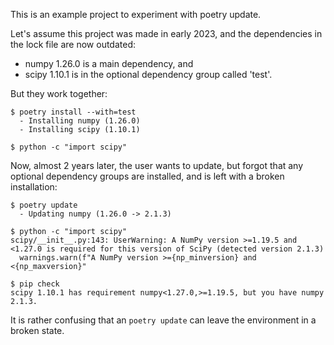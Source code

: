 This is an example project to experiment with poetry update.

Let's assume this project was made in early 2023, and the dependencies in the lock file are now outdated:

- numpy 1.26.0 is a main dependency, and
- scipy 1.10.1 is in the optional dependency group called 'test'.

But they work together:


```
$ poetry install --with=test
  - Installing numpy (1.26.0)
  - Installing scipy (1.10.1)

$ python -c "import scipy"
```

Now, almost 2 years later, the user wants to update, but forgot that any optional dependency groups are installed, and is left with a broken installation:

```
$ poetry update
  - Updating numpy (1.26.0 -> 2.1.3)

$ python -c "import scipy"
scipy/__init__.py:143: UserWarning: A NumPy version >=1.19.5 and <1.27.0 is required for this version of SciPy (detected version 2.1.3)
  warnings.warn(f"A NumPy version >={np_minversion} and <{np_maxversion}"
  
$ pip check
scipy 1.10.1 has requirement numpy<1.27.0,>=1.19.5, but you have numpy 2.1.3.
```

It is rather confusing that an `poetry update` can leave the environment in a broken state.
